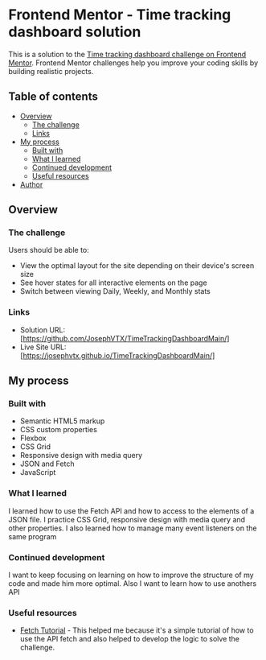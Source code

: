 # Frontend Mentor - Time tracking dashboard solution

This is a solution to the [Time tracking dashboard challenge on Frontend Mentor](https://www.frontendmentor.io/challenges/time-tracking-dashboard-UIQ7167Jw). Frontend Mentor challenges help you improve your coding skills by building realistic projects. 

## Table of contents

- [Overview](#overview)
  - [The challenge](#the-challenge)
  - [Links](#links)
- [My process](#my-process)
  - [Built with](#built-with)
  - [What I learned](#what-i-learned)
  - [Continued development](#continued-development)
  - [Useful resources](#useful-resources)
- [Author](#author)


## Overview

### The challenge

Users should be able to:

- View the optimal layout for the site depending on their device's screen size
- See hover states for all interactive elements on the page
- Switch between viewing Daily, Weekly, and Monthly stats


### Links

- Solution URL: [https://github.com/JosephVTX/TimeTrackingDashboardMain/]
- Live Site URL: [https://josephvtx.github.io/TimeTrackingDashboardMain/]

## My process

### Built with

- Semantic HTML5 markup
- CSS custom properties
- Flexbox
- CSS Grid
- Responsive design with media query
- JSON and Fetch
- JavaScript


### What I learned

I learned how to use the Fetch API and how to access to the elements of a JSON file. I practice CSS Grid, responsive design with media query and other properties. I also learned how to manage many event listeners on the same program


### Continued development

I want to keep focusing on learning on how to improve the structure of my code and made him more optimal. Also I want to learn how to use anothers API

### Useful resources

- [Fetch Tutorial](https://www.youtube.com/watch?v=G-j5SI7Qitk) - This helped me because it's a simple tutorial of how to use the API fetch and also helped to develop the logic to solve the challenge.
